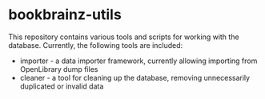 bookbrainz-utils
================

This repository contains various tools and scripts for working with the
database. Currently, the following tools are included:

* importer - a data importer framework, currently allowing importing
             from OpenLibrary dump files
* cleaner - a tool for cleaning up the database, removing unnecessarily
            duplicated or invalid data
